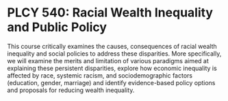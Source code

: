 # PLCY 540: Racial Wealth Inequality and Public Policy

This course critically examines the causes, consequences of racial wealth inequality and social policies to address these disparities. More specifically, we will examine the merits and limitation of various paradigms aimed at explaining these persistent disparities, explore how economic inequality is affected by race, systemic racism, and sociodemographic factors (education, gender, marriage) and identify evidence-based policy options and proposals for reducing wealth inequality.